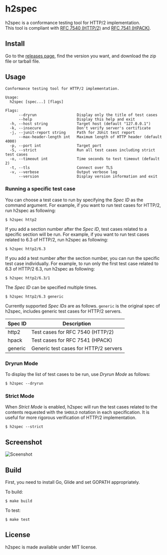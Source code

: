# h2spec

h2spec is a conformance testing tool for HTTP/2 implementation.  
This tool is compliant with [RFC 7540 (HTTP/2)](http://www.rfc-editor.org/rfc/rfc7540.txt) and [RFC 7541 (HPACK)](http://www.rfc-editor.org/rfc/rfc7541.txt).

## Install

Go to the [releases page](https://github.com/summerwind/h2spec/releases), find the version you want, and download the zip file or tarball file.

## Usage

```
Conformance testing tool for HTTP/2 implementation.

Usage:
  h2spec [spec...] [flags]

Flags:
      --dryrun                  Display only the title of test cases
      --help                    Display this help and exit
  -h, --host string             Target host (default "127.0.0.1")
  -k, --insecure                Don't verify server's certificate
  -j, --junit-report string     Path for JUnit test report
      --max-header-length int   Maximum length of HTTP header (default 4000)
  -p, --port int                Target port
  -S, --strict                  Run all test cases including strict test cases
  -o, --timeout int             Time seconds to test timeout (default 2)
  -t, --tls                     Connect over TLS
  -v, --verbose                 Output verbose log
      --version                 Display version information and exit
```

### Running a specific test case

You can choose a test case to run by specifying the *Spec ID* as the command argument. For example, if you want to run test cases for HTTP/2, run h2spec as following:

```
$ h2spec http2
```

If you add a section number after the *Spec ID*, test cases related to a specific section will be run. For example, if you want to run test cases related to 6.3 of HTTP/2, run h2spec as following:

```
$ h2spec http2/6.3
```

If you add a test number after the section number, you can run the specific test case individually. For example, to run only the first test case related to 6.3 of HTTP/2 6.3, run h2spec as following:

```
$ h2spec http2/6.3/1
```

The *Spec ID* can be specified multiple times.

```
$ h2spec http2/6.3 generic
```

Currently supported *Spec IDs* are as follows. `generic` is the original spec of h2spec, includes generic test cases for HTTP/2 servers.

Spec ID | Description
--- | ---
http2 | Test cases for RFC 7540 (HTTP/2)
hpack | Test cases for RFC 7541 (HPACK)
generic | Generic test cases for HTTP/2 servers

### Dryrun Mode

To display the list of test cases to be run, use *Dryrun Mode* as follows:

```
$ h2spec --dryrun
```

### Strict Mode

When *Strict Mode* is enabled, h2spec will run the test cases related to the contents requested with the `SHOULD` notation in each specification. It is useful for more rigorous verification of HTTP/2 implementation.

```
$ h2spec --strict
```

## Screenshot

![Sceenshot](https://cloud.githubusercontent.com/assets/230145/22183160/9e9fbb4c-e0fa-11e6-9383-e2cc1ed6750a.png)

## Build

First, you need to install Go, Glide and set GOPATH appropriately.

To build:
```
$ make build
```

To test:
```
$ make test
```

## License

h2spec is made available under MIT license.
